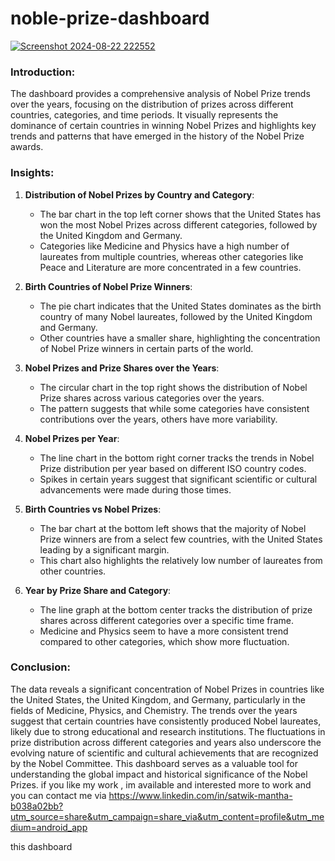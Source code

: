 # noble-prize-dashboard
[
![Screenshot 2024-08-22 222552](https://github.com/user-attachments/assets/cd4adc9d-e55b-45d0-aaff-df826c627669)
](url)
### Introduction:
The dashboard provides a comprehensive analysis of Nobel Prize trends over the years, focusing on the distribution of prizes across different countries, categories, and time periods. It visually represents the dominance of certain countries in winning Nobel Prizes and highlights key trends and patterns that have emerged in the history of the Nobel Prize awards.

### Insights:
1. **Distribution of Nobel Prizes by Country and Category**: 
   - The bar chart in the top left corner shows that the United States has won the most Nobel Prizes across different categories, followed by the United Kingdom and Germany.
   - Categories like Medicine and Physics have a high number of laureates from multiple countries, whereas other categories like Peace and Literature are more concentrated in a few countries.

2. **Birth Countries of Nobel Prize Winners**:
   - The pie chart indicates that the United States dominates as the birth country of many Nobel laureates, followed by the United Kingdom and Germany.
   - Other countries have a smaller share, highlighting the concentration of Nobel Prize winners in certain parts of the world.

3. **Nobel Prizes and Prize Shares over the Years**:
   - The circular chart in the top right shows the distribution of Nobel Prize shares across various categories over the years. 
   - The pattern suggests that while some categories have consistent contributions over the years, others have more variability.

4. **Nobel Prizes per Year**:
   - The line chart in the bottom right corner tracks the trends in Nobel Prize distribution per year based on different ISO country codes.
   - Spikes in certain years suggest that significant scientific or cultural advancements were made during those times.

5. **Birth Countries vs Nobel Prizes**:
   - The bar chart at the bottom left shows that the majority of Nobel Prize winners are from a select few countries, with the United States leading by a significant margin.
   - This chart also highlights the relatively low number of laureates from other countries.

6. **Year by Prize Share and Category**:
   - The line graph at the bottom center tracks the distribution of prize shares across different categories over a specific time frame.
   - Medicine and Physics seem to have a more consistent trend compared to other categories, which show more fluctuation.

### Conclusion:
The data reveals a significant concentration of Nobel Prizes in countries like the United States, the United Kingdom, and Germany, particularly in the fields of Medicine, Physics, and Chemistry. The trends over the years suggest that certain countries have consistently produced Nobel laureates, likely due to strong educational and research institutions. The fluctuations in prize distribution across different categories and years also underscore the evolving nature of scientific and cultural achievements that are recognized by the Nobel Committee. This dashboard serves as a valuable tool for understanding the global impact and historical significance of the Nobel Prizes.
if you like my work , im  available and interested more to work and you can contact me via 
https://www.linkedin.com/in/satwik-mantha-b038a02bb?utm_source=share&utm_campaign=share_via&utm_content=profile&utm_medium=android_app


this dashboard 
